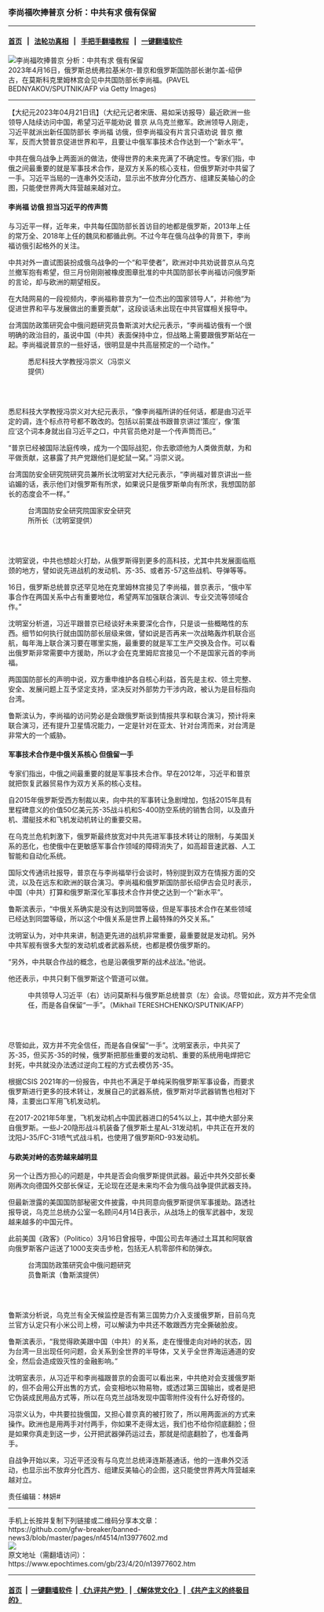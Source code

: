 ### 李尚福吹捧普京 分析：中共有求 俄有保留
------------------------

#### [首页](https://github.com/gfw-breaker/banned-news3/blob/master/README.md) &nbsp;&nbsp;|&nbsp;&nbsp; [法轮功真相](https://github.com/begood0513/basic/blob/master/README.md)  &nbsp;&nbsp;|&nbsp;&nbsp; [手把手翻墙教程](https://github.com/gfw-breaker/guides/wiki)  &nbsp;&nbsp;|&nbsp;&nbsp; [一键翻墙软件](https://github.com/gfw-breaker/nogfw/blob/master/README.md)  



<div><img alt="李尚福吹捧普京 分析：中共有求 俄有保留" class="attachment-djy_600_400 size-djy_600_400 wp-post-image" src="https://i.epochtimes.com/assets/uploads/2023/04/id13976538-GettyImages-1251907856-600x400.jpg"/>
<div class="caption">
 2023年4月16日，俄罗斯总统弗拉基米尔-普京和俄罗斯国防部长谢尔盖-绍伊古，在莫斯科克里姆林宫会见中共国防部长李尚福。(PAVEL BEDNYAKOV/SPUTNIK/AFP via Getty Images)
</div></div><hr/>


<div><p>
 【大纪元2023年04月21日讯】（大纪元记者宋唐、易如采访报导）最近欧洲一些领导人陆续访问中国，希望习近平能劝说
 <ok href="https://www.epochtimes.com/gb/tag/%E6%99%AE%E4%BA%AC.html">
  普京
 </ok>
 从乌克兰撤军。欧洲领导人刚走，习近平就派出新任国防部长
 <ok href="https://www.epochtimes.com/gb/tag/%E6%9D%8E%E5%B0%9A%E7%A6%8F.html">
  李尚福
 </ok>
 访俄，但李尚福没有片言只语劝说
 <ok href="https://www.epochtimes.com/gb/tag/%E6%99%AE%E4%BA%AC.html">
  普京
 </ok>
 撤军，反而大赞普京促进世界和平，且要让中俄军事技术合作达到一个“新水平”。
</p>
<p>
 中共在俄乌战争上两面派的做法，使得世界的未来充满了不确定性。专家们指，中俄之间最重要的就是军事技术合作，是双方关系的核心支柱，但俄罗斯对中共留了一手。习近平当局的一连串外交活动，显示出不放弃分化西方、组建反美轴心的企图，只能使世界两大阵营越来越对立。
</p>
<h4>
 <ok href="https://www.epochtimes.com/gb/tag/%E6%9D%8E%E5%B0%9A%E7%A6%8F.html">
  李尚福
 </ok>
 访俄 担当习近平的传声筒
</h4>
<p>
 与习近平一样，近年来，中共每任国防部长首访目的地都是俄罗斯，2013年上任的常万全、2018年上任的魏凤和都循此例。不过今年在俄乌战争的背景下，李尚福访俄引起格外的关注。
</p>
<p>
 中共对外一直试图装扮成俄乌战争的一个“和平使者”，欧洲对中共劝说普京从乌克兰撤军抱有希望，但三月份刚刚被橡皮图章批准的中共国防部长李尚福访问俄罗斯的言论，却与欧洲的期望相反。
</p>
<p>
 在大陆网易的一段视频内，李尚福称普京为“一位杰出的国家领导人”，并称他“为促进世界和平与发展做出的重要贡献”，这段谈话未出现在中共官媒相关报导中。
</p>
<p>
 台湾国防政策研究会中俄问题研究员鲁斯滨对大纪元表示，“李尚福访俄有一个很明确的政治目的，虽说中国（中共）表面保持中立，但战略上需要跟俄罗斯站在一起。李尚福说普京的一些好话，很明显是中共高层预定的一个动作。”
</p>
<figure aria-describedby="caption-attachment-13977783" class="wp-caption alignright" id="attachment_13977783" style="width: 210px">
 <ok href="https://i.epochtimes.com/assets/uploads/2023/04/id13977783-4aafbeb6d35845f52ef6ded0724e4712.jpg" target="_blank">
  <img alt="" class="wp-image-13977783" src="https://i.epochtimes.com/assets/uploads/2023/04/id13977783-4aafbeb6d35845f52ef6ded0724e4712.jpg"/>
 </ok>
 <br/><figcaption class="wp-caption-text" id="caption-attachment-13977783">
  悉尼科技大学教授冯崇义（冯崇义提供）
 </figcaption><br/>
</figure><br/>
<p>
 悉尼科技大学教授冯崇义对大纪元表示，“像李尚福所讲的任何话，都是由习近平定的调，连个标点符号都不敢改的。包括以前栗战书跟普京讲过‘策应’，像‘策应’这个词本身就出自习近平之口，中共官员绝对是一个传声筒而已。”
</p>
<p>
 “普京已经被国际法庭传唤，成为一个国际战犯，你去歌颂他为人类做贡献，为和平做贡献，这暴露了共产党跟他们是蛇鼠一窝。” 冯崇义说。
</p>
<p>
 台湾国防安全研究院研究员兼所长沈明室对大纪元表示，“李尚福对普京讲出一些谄媚的话，表示他们对俄罗斯有所求，如果说只是俄罗斯单向有所求，我想国防部长的态度会不一样。”
</p>
<figure aria-describedby="caption-attachment-13977802" class="wp-caption alignleft" id="attachment_13977802" style="width: 216px">
 <ok href="https://i.epochtimes.com/assets/uploads/2023/04/id13977802-e1a9c0a3b2444e68c242989e.jpg" target="_blank">
  <img alt="" class="wp-image-13977802" src="https://i.epochtimes.com/assets/uploads/2023/04/id13977802-e1a9c0a3b2444e68c242989e.jpg"/>
 </ok>
 <br/><figcaption class="wp-caption-text" id="caption-attachment-13977802">
  台湾国防安全研究院国家安全研究所所长（沈明室提供）
 </figcaption><br/>
</figure><br/>
<p>
 沈明室说，中共也想趁火打劫，从俄罗斯得到更多的高科技，尤其中共发展面临瓶颈的地方，譬如说先进战机的发动机、苏-35、或者苏-57这些战机、导弹等等。
</p>
<p>
 16日，俄罗斯总统普京还罕见地在克里姆林宫接见了李尚福，普京表示，“俄中军事合作在两国关系中占有重要地位，希望两军加强联合演训、专业交流等领域合作。”
</p>
<p>
 沈明室分析道，习近平跟普京已经谈好未来要深化合作，只是谈一些概略性的东西。细节如何执行就由国防部长层级来做，譬如说是否再来一次战略轰炸机联合巡航，每年海上联合演习要在哪里实施，最重要的就是军工生产交换及合作。可以看出俄罗斯非常需要中方援助，所以才会在克里姆尼宫接见一个不是国家元首的李尚福。
</p>
<p>
 两国国防部长的声明中说，双方重申维护各自核心利益，首先是主权、领土完整、安全、发展问题上互予坚定支持，坚决反对外部势力干涉内政，被认为是目标指向台湾。
</p>
<p>
 鲁斯滨认为，李尚福的访问势必是会跟俄罗斯谈到情报共享和联合演习，预计将来联合演习，还有提升卫星情况能力，一定是针对在亚太、针对台湾而来，对台湾是非常大的一个威胁。
</p>
<h4>
 军事技术合作是中俄关系核心 但俄留一手
</h4>
<p>
 专家们指出，中俄之间最重要的就是军事技术合作。早在2012年，习近平和普京就把恢复武器贸易作为双方关系的核心支柱。
</p>
<p>
 自2015年俄罗斯受西方制裁以来，向中共的军事转让急剧增加，包括2015年具有里程碑意义的价值50亿美元苏-35战斗机和S-400防空系统的销售合同，以及直升机、潜艇技术和飞机发动机转让的重要交易。
</p>
<p>
 在乌克兰危机刺激下，俄罗斯最终放宽对中共先进军事技术转让的限制，与美国关系的恶化，也使俄中在更敏感军事合作领域的障碍消失了，如高超音速武器、人工智能和自动化系统。
</p>
<p>
 国际文传通讯社报导，普京在与李尚福举行会谈时，特别提到双方在情报方面的交流，以及在远东和欧洲的联合演习。李尚福和俄罗斯国防部长绍伊古会见时表示，中国（中共）打算和俄罗斯深化军事技术合作并使之达到一个“新水平”。
</p>
<p>
 鲁斯滨表示，“中俄关系确实是没有达到同盟等级，但是军事技术合作在某些领域已经达到同盟等级，所以这个中俄关系是世界上最特殊的外交关系。”
</p>
<p>
 沈明室认为，对中共来讲，制造更先进的战机非常重要，最重要就是发动机。另外中共军舰有很多大型的发动机或者武器系统，也都是模仿俄罗斯的。
</p>
<p>
 “另外，中共联合作战的概念，也是沿袭俄罗斯的战术战法。”他说。
</p>
<p>
 他还表示，中共只剩下俄罗斯这个管道可以做。
</p>
<figure aria-describedby="caption-attachment-13964474" class="wp-caption aligncenter" id="attachment_13964474" style="width: 600px">
 <ok href="https://i.epochtimes.com/assets/uploads/2023/04/id13964474-607681.jpg" target="_blank">
  <img alt="" class="size-large wp-image-13964474" src="https://i.epochtimes.com/assets/uploads/2023/04/id13964474-607681-600x409.jpg"/>
 </ok>
 <br/><figcaption class="wp-caption-text" id="caption-attachment-13964474">
  中共领导人习近平（右）访问莫斯科与俄罗斯总统普京（左）会谈。尽管如此，双方并不完全信任，而是各自保留“一手”。（Mikhail TERESHCHENKO/SPUTNIK/AFP）
 </figcaption><br/>
</figure><br/>
<p>
 尽管如此，双方并不完全信任，而是各自保留“一手”。沈明室表示，中共买了苏-35，但买苏-35的时候，俄罗斯把那些重要的发动机、重要的系统用电焊把它封死，中共就没办法透过逆向工程的方式去模仿苏-35。
</p>
<p>
 根据CSIS 2021年的一份报告，中共也不满足于单纯采购俄罗斯军事设备，而要求俄罗斯进行更多的技术转让，发展自己的武器系统，俄罗斯对华武器销售也相对下降，主要出口军用飞机发动机。
</p>
<p>
 在2017-2021年5年里，飞机发动机占中国武器进口的54%以上，其中绝大部分来自俄罗斯。一些J-20隐形战斗机装备了俄罗斯土星AL-31发动机，中共正在开发的沈阳J-35/FC-31喷气式战斗机，也使用了俄罗斯RD-93发动机。
</p>
<h4>
 与欧美对峙的态势越来越明显
</h4>
<p>
 另一个让西方担心的问题是，中共是否会向俄罗斯提供武器。最近中共外交部长秦刚再次向德国外交部长保证，无论现在还是未来均不会为俄乌战争提供武器支持。
</p>
<p>
 但最新泄露的美国国防部秘密文件披露，中共同意向俄罗斯提供军事援助。路透社报导说，乌克兰总统办公室一名顾问4月14日表示，从战场上的俄军武器中，发现越来越多的中国元件。
</p>
<p>
 此前美国《政客》（Politico）3月16日曾报导，中国公司去年通过土耳其和阿联酋向俄罗斯客户运送了1000支突击步枪，包括无人机零部件和防弹衣。
</p>
<figure aria-describedby="caption-attachment-13977781" class="wp-caption alignleft" id="attachment_13977781" style="width: 216px">
 <ok href="https://i.epochtimes.com/assets/uploads/2023/04/id13977781-ceac96cdb83a4248515ae44ac017e5d4.png" target="_blank">
  <img alt="" class="wp-image-13977781" src="https://i.epochtimes.com/assets/uploads/2023/04/id13977781-ceac96cdb83a4248515ae44ac017e5d4.png"/>
 </ok>
 <br/><figcaption class="wp-caption-text" id="caption-attachment-13977781">
  台湾国防政策研究会中俄问题研究员鲁斯滨（鲁斯滨提供）
 </figcaption><br/>
</figure><br/>
<p>
 鲁斯滨分析说，乌克兰有全天候监控是否有第三国势力介入支援俄罗斯，目前乌克兰官方认定只有小米公司上榜，可以解读为中共还不敢跟西方完全撕破脸皮。
</p>
<p>
 鲁斯滨表示，“我觉得欧美跟中国（中共）的关系，走在慢慢走向对峙的状态，因为台湾一旦出现任何问题，会关系到全世界的半导体，又关乎全世界海运通道的安全，然后会造成毁灭性的金融影响。”
</p>
<p>
 沈明室表示，从习近平和李尚福跟普京的会面可以看出来，中共绝对会支援俄罗斯的，但不会用公开出售的方式，会变相地以物易物，或透过第三国输出，或者是把它伪装成民用品方式等，所以在乌克兰战场发现中国零附件没有什么好奇怪的。
</p>
<p>
 冯崇义认为，中共要拉拢俄国，又担心普京真的被打败了，所以用两面派的方式来操作。欧洲也是用两手对付两手，你如果不走得太远，我们也不给你彻底翻脸；但是如果你真走到这一步，公开把武器弹药运过去，那就是彻底翻脸了，也准备两手。
</p>
<p>
 自战争开始以来，习近平还没有与乌克兰总统泽连斯基通话，他的一连串外交活动，也显示出不放弃分化西方、组建反美轴心的企图，这只能使世界两大阵营越来越对立。
</p>
<p>
 责任编辑：林妍#
</p>
</div>
<hr/>
手机上长按并复制下列链接或二维码分享本文章：<br/>
https://github.com/gfw-breaker/banned-news3/blob/master/pages/nf4514/n13977602.md <br/>
<a href='https://github.com/gfw-breaker/banned-news3/blob/master/pages/nf4514/n13977602.md'><img src='https://github.com/gfw-breaker/banned-news3/blob/master/pages/nf4514/n13977602.md.png'/></a> <br/>
原文地址（需翻墙访问）：https://www.epochtimes.com/gb/23/4/20/n13977602.htm


------------------------
#### [首页](https://github.com/gfw-breaker/banned-news3/blob/master/README.md) &nbsp;|&nbsp; [一键翻墙软件](https://github.com/gfw-breaker/nogfw/blob/master/README.md) &nbsp;| [《九评共产党》](https://github.com/gfw-breaker/9ping.md/blob/master/README.md#九评之一评共产党是什么) | [《解体党文化》](https://github.com/gfw-breaker/jtdwh.md/blob/master/README.md) | [《共产主义的终极目的》](https://github.com/gfw-breaker/gczydzjmd.md/blob/master/README.md)


<img src='http://gfw-breaker.win/banned-news3/pages/nf4514/n13977602.md' width='0px' height='0px'/>